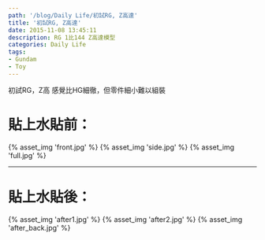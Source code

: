 ```yaml
---
path: '/blog/Daily Life/初試RG, Z高達'
title: '初試RG, Z高達'
date: 2015-11-08 13:45:11
description: RG 1比144 Z高達模型
categories: Daily Life
tags:
- Gundam
- Toy
---
```


初試RG，Z高
感覺比HG細徹，但零件細小難以組裝

# 貼上水貼前：

{% asset_img 'front.jpg' %}
{% asset_img 'side.jpg' %}
{% asset_img 'full.jpg' %}

-----------

# 貼上水貼後：


{% asset_img 'after1.jpg' %}
{% asset_img 'after2.jpg' %}
{% asset_img 'after_back.jpg' %}
